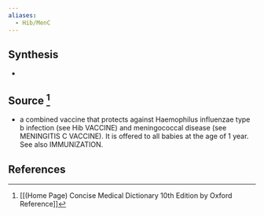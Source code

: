 ```yaml
---
aliases:
  - Hib/MenC
---
```

## Synthesis
- 
## Source [^1]
- a combined vaccine that protects against Haemophilus influenzae type b infection (see Hib VACCINE) and meningococcal disease (see MENINGITIS C VACCINE). It is offered to all babies at the age of 1 year. See also IMMUNIZATION.
## References

[^1]: [[(Home Page) Concise Medical Dictionary 10th Edition by Oxford Reference]]
